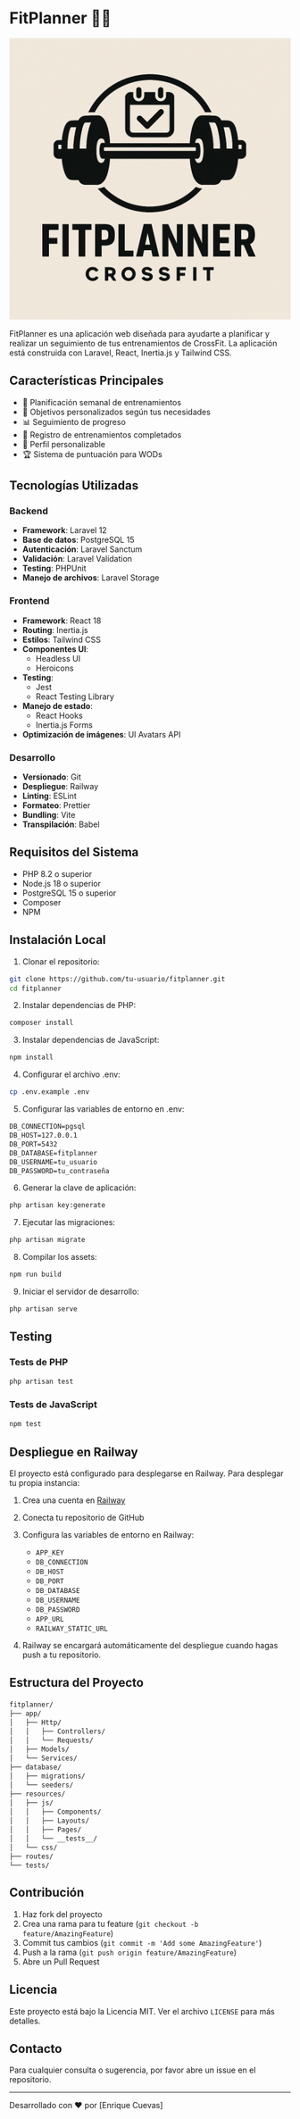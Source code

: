 # FitPlanner 🏋️‍♂️

![FitPlanner Logo](public/images/fitplanner-logo.png)

FitPlanner es una aplicación web diseñada para ayudarte a planificar y realizar un seguimiento de tus entrenamientos de CrossFit. La aplicación está construida con Laravel, React, Inertia.js y Tailwind CSS.

## Características Principales

- 📅 Planificación semanal de entrenamientos
- 🎯 Objetivos personalizados según tus necesidades
- 📊 Seguimiento de progreso
- 📝 Registro de entrenamientos completados
- 👤 Perfil personalizable
- 🏆 Sistema de puntuación para WODs

## Tecnologías Utilizadas

### Backend
- **Framework**: Laravel 12
- **Base de datos**: PostgreSQL 15
- **Autenticación**: Laravel Sanctum
- **Validación**: Laravel Validation
- **Testing**: PHPUnit
- **Manejo de archivos**: Laravel Storage

### Frontend
- **Framework**: React 18
- **Routing**: Inertia.js
- **Estilos**: Tailwind CSS
- **Componentes UI**: 
  - Headless UI
  - Heroicons
- **Testing**: 
  - Jest
  - React Testing Library
- **Manejo de estado**: 
  - React Hooks
  - Inertia.js Forms
- **Optimización de imágenes**: UI Avatars API

### Desarrollo
- **Versionado**: Git
- **Despliegue**: Railway
- **Linting**: ESLint
- **Formateo**: Prettier
- **Bundling**: Vite
- **Transpilación**: Babel

## Requisitos del Sistema

- PHP 8.2 o superior
- Node.js 18 o superior
- PostgreSQL 15 o superior
- Composer
- NPM

## Instalación Local

1. Clonar el repositorio:
```bash
git clone https://github.com/tu-usuario/fitplanner.git
cd fitplanner
```

2. Instalar dependencias de PHP:
```bash
composer install
```

3. Instalar dependencias de JavaScript:
```bash
npm install
```

4. Configurar el archivo .env:
```bash
cp .env.example .env
```

5. Configurar las variables de entorno en .env:
```env
DB_CONNECTION=pgsql
DB_HOST=127.0.0.1
DB_PORT=5432
DB_DATABASE=fitplanner
DB_USERNAME=tu_usuario
DB_PASSWORD=tu_contraseña
```

6. Generar la clave de aplicación:
```bash
php artisan key:generate
```

7. Ejecutar las migraciones:
```bash
php artisan migrate
```

8. Compilar los assets:
```bash
npm run build
```

9. Iniciar el servidor de desarrollo:
```bash
php artisan serve
```

## Testing

### Tests de PHP
```bash
php artisan test
```

### Tests de JavaScript
```bash
npm test
```

## Despliegue en Railway

El proyecto está configurado para desplegarse en Railway. Para desplegar tu propia instancia:

1. Crea una cuenta en [Railway](https://railway.app/)
2. Conecta tu repositorio de GitHub
3. Configura las variables de entorno en Railway:
   - `APP_KEY`
   - `DB_CONNECTION`
   - `DB_HOST`
   - `DB_PORT`
   - `DB_DATABASE`
   - `DB_USERNAME`
   - `DB_PASSWORD`
   - `APP_URL`
   - `RAILWAY_STATIC_URL`

4. Railway se encargará automáticamente del despliegue cuando hagas push a tu repositorio.

## Estructura del Proyecto

```
fitplanner/
├── app/
│   ├── Http/
│   │   ├── Controllers/
│   │   └── Requests/
│   ├── Models/
│   └── Services/
├── database/
│   ├── migrations/
│   └── seeders/
├── resources/
│   ├── js/
│   │   ├── Components/
│   │   ├── Layouts/
│   │   ├── Pages/
│   │   └── __tests__/
│   └── css/
├── routes/
└── tests/
```

## Contribución

1. Haz fork del proyecto
2. Crea una rama para tu feature (`git checkout -b feature/AmazingFeature`)
3. Commit tus cambios (`git commit -m 'Add some AmazingFeature'`)
4. Push a la rama (`git push origin feature/AmazingFeature`)
5. Abre un Pull Request

## Licencia

Este proyecto está bajo la Licencia MIT. Ver el archivo `LICENSE` para más detalles.

## Contacto

Para cualquier consulta o sugerencia, por favor abre un issue en el repositorio.

---

Desarrollado con ❤️ por [Enrique Cuevas]
